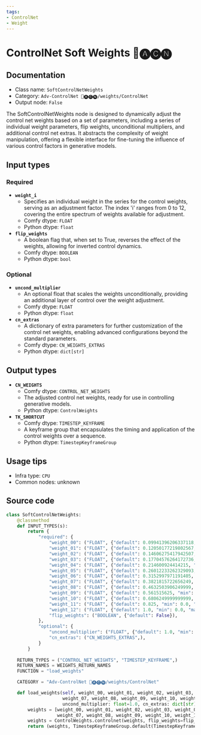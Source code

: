 ```yaml
---
tags:
- ControlNet
- Weight
---
```


# ControlNet Soft Weights 🛂🅐🅒🅝
## Documentation
- Class name: `SoftControlNetWeights`
- Category: `Adv-ControlNet 🛂🅐🅒🅝/weights/ControlNet`
- Output node: `False`

The SoftControlNetWeights node is designed to dynamically adjust the control net weights based on a set of parameters, including a series of individual weight parameters, flip weights, unconditional multipliers, and additional control net extras. It abstracts the complexity of weight manipulation, offering a flexible interface for fine-tuning the influence of various control factors in generative models.
## Input types
### Required
- **`weight_i`**
    - Specifies an individual weight in the series for the control weights, serving as an adjustment factor. The index 'i' ranges from 0 to 12, covering the entire spectrum of weights available for adjustment.
    - Comfy dtype: `FLOAT`
    - Python dtype: `float`
- **`flip_weights`**
    - A boolean flag that, when set to True, reverses the effect of the weights, allowing for inverted control dynamics.
    - Comfy dtype: `BOOLEAN`
    - Python dtype: `bool`
### Optional
- **`uncond_multiplier`**
    - An optional float that scales the weights unconditionally, providing an additional layer of control over the weight adjustment.
    - Comfy dtype: `FLOAT`
    - Python dtype: `float`
- **`cn_extras`**
    - A dictionary of extra parameters for further customization of the control net weights, enabling advanced configurations beyond the standard parameters.
    - Comfy dtype: `CN_WEIGHTS_EXTRAS`
    - Python dtype: `dict[str]`
## Output types
- **`CN_WEIGHTS`**
    - Comfy dtype: `CONTROL_NET_WEIGHTS`
    - The adjusted control net weights, ready for use in controlling generative models.
    - Python dtype: `ControlWeights`
- **`TK_SHORTCUT`**
    - Comfy dtype: `TIMESTEP_KEYFRAME`
    - A keyframe group that encapsulates the timing and application of the control weights over a sequence.
    - Python dtype: `TimestepKeyframeGroup`
## Usage tips
- Infra type: `CPU`
- Common nodes: unknown


## Source code
```python
class SoftControlNetWeights:
    @classmethod
    def INPUT_TYPES(s):
        return {
            "required": {
                "weight_00": ("FLOAT", {"default": 0.09941396206337118, "min": 0.0, "max": 10.0, "step": 0.001}, ),
                "weight_01": ("FLOAT", {"default": 0.12050177219802567, "min": 0.0, "max": 10.0, "step": 0.001}, ),
                "weight_02": ("FLOAT", {"default": 0.14606275417942507, "min": 0.0, "max": 10.0, "step": 0.001}, ),
                "weight_03": ("FLOAT", {"default": 0.17704576264172736, "min": 0.0, "max": 10.0, "step": 0.001}, ),
                "weight_04": ("FLOAT", {"default": 0.214600924414215, "min": 0.0, "max": 10.0, "step": 0.001}, ),
                "weight_05": ("FLOAT", {"default": 0.26012233262329093, "min": 0.0, "max": 10.0, "step": 0.001}, ),
                "weight_06": ("FLOAT", {"default": 0.3152997971191405, "min": 0.0, "max": 10.0, "step": 0.001}, ),
                "weight_07": ("FLOAT", {"default": 0.3821815722656249, "min": 0.0, "max": 10.0, "step": 0.001}, ),
                "weight_08": ("FLOAT", {"default": 0.4632503906249999, "min": 0.0, "max": 10.0, "step": 0.001}, ),
                "weight_09": ("FLOAT", {"default": 0.561515625, "min": 0.0, "max": 10.0, "step": 0.001}, ),
                "weight_10": ("FLOAT", {"default": 0.6806249999999999, "min": 0.0, "max": 10.0, "step": 0.001}, ),
                "weight_11": ("FLOAT", {"default": 0.825, "min": 0.0, "max": 10.0, "step": 0.001}, ),
                "weight_12": ("FLOAT", {"default": 1.0, "min": 0.0, "max": 10.0, "step": 0.001}, ),
                "flip_weights": ("BOOLEAN", {"default": False}),
            },
            "optional": {
                "uncond_multiplier": ("FLOAT", {"default": 1.0, "min": 0.0, "max": 1.0, "step": 0.01}, ),
                "cn_extras": ("CN_WEIGHTS_EXTRAS",),
            }
        }
    
    RETURN_TYPES = ("CONTROL_NET_WEIGHTS", "TIMESTEP_KEYFRAME",)
    RETURN_NAMES = WEIGHTS_RETURN_NAMES
    FUNCTION = "load_weights"

    CATEGORY = "Adv-ControlNet 🛂🅐🅒🅝/weights/ControlNet"

    def load_weights(self, weight_00, weight_01, weight_02, weight_03, weight_04, weight_05, weight_06, 
                     weight_07, weight_08, weight_09, weight_10, weight_11, weight_12, flip_weights,
                     uncond_multiplier: float=1.0, cn_extras: dict[str]={}):
        weights = [weight_00, weight_01, weight_02, weight_03, weight_04, weight_05, weight_06, 
                   weight_07, weight_08, weight_09, weight_10, weight_11, weight_12]
        weights = ControlWeights.controlnet(weights, flip_weights=flip_weights, uncond_multiplier=uncond_multiplier, extras=cn_extras)
        return (weights, TimestepKeyframeGroup.default(TimestepKeyframe(control_weights=weights)))

```
